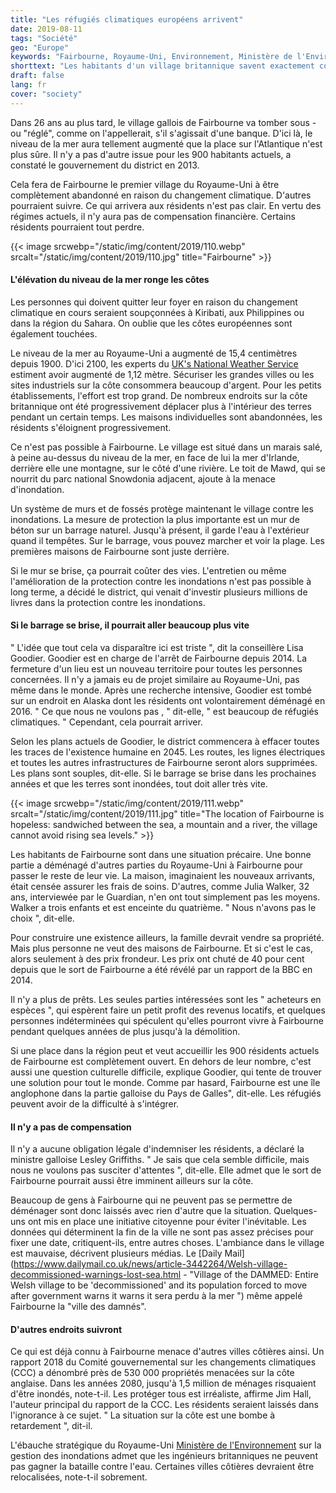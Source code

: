 ```yaml
---
title: "Les réfugiés climatiques européens arrivent"
date: 2019-08-11
tags: "Société"
geo: "Europe"
keywords: "Fairbourne, Royaume-Uni, Environnement, Ministère de l'Environnement, Côte, Climat, Dommages environnementaux, Réchauffement climatique, Niveau de la mer"
shorttext: "Les habitants d'un village britannique savent exactement combien de temps il leur reste avant que leur village ne soit abandonné."
draft: false
lang: fr
cover: "society"
---
```


Dans 26 ans au plus tard, le village gallois de Fairbourne va tomber sous - ou "réglé", comme on l'appellerait, s'il s'agissait d'une banque. D'ici là, le niveau de la mer aura tellement augmenté que la place sur l'Atlantique n'est plus sûre. Il n'y a pas d'autre issue pour les 900 habitants actuels, a constaté le gouvernement du district en 2013.

Cela fera de Fairbourne le premier village du Royaume-Uni à être complètement abandonné en raison du changement climatique. D'autres pourraient suivre. Ce qui arrivera aux résidents n'est pas clair. En vertu des régimes actuels, il n'y aura pas de compensation financière. Certains résidents pourraient tout perdre.

{{< image srcwebp="/static/img/content/2019/110.webp" srcalt="/static/img/content/2019/110.jpg" title="Fairbourne" >}}

#### L'élévation du niveau de la mer ronge les côtes

Les personnes qui doivent quitter leur foyer en raison du changement climatique en cours seraient soupçonnées à Kiribati, aux Philippines ou dans la région du Sahara. On oublie que les côtes européennes sont également touchées.

Le niveau de la mer au Royaume-Uni a augmenté de 15,4 centimètres depuis 1900. D'ici 2100, les experts du [UK's National Weather Service](https://www.metoffice.gov.uk/pub/data/weather/uk/ukcp18/science-reports/UKCP18-Overview-report.pdf "UKCP18 Science Overview Report") estiment avoir augmenté de 1,12 mètre. Sécuriser les grandes villes ou les sites industriels sur la côte consommera beaucoup d'argent. Pour les petits établissements, l'effort est trop grand. De nombreux endroits sur la côte britannique ont été progressivement déplacer plus à l'intérieur des terres pendant un certain temps. Les maisons individuelles sont abandonnées, les résidents s'éloignent progressivement.

Ce n'est pas possible à Fairbourne. Le village est situé dans un marais salé, à peine au-dessus du niveau de la mer, en face de lui la mer d'Irlande, derrière elle une montagne, sur le côté d'une rivière. Le toit de Mawd, qui se nourrit du parc national Snowdonia adjacent, ajoute à la menace d'inondation.

Un système de murs et de fossés protège maintenant le village contre les inondations. La mesure de protection la plus importante est un mur de béton sur un barrage naturel. Jusqu'à présent, il garde l'eau à l'extérieur quand il tempêtes. Sur le barrage, vous pouvez marcher et voir la plage. Les premières maisons de Fairbourne sont juste derrière.

Si le mur se brise, ça pourrait coûter des vies. L'entretien ou même l'amélioration de la protection contre les inondations n'est pas possible à long terme, a décidé le district, qui venait d'investir plusieurs millions de livres dans la protection contre les inondations.

#### Si le barrage se brise, il pourrait aller beaucoup plus vite

" L'idée que tout cela va disparaître ici est triste ", dit la conseillère Lisa Goodier. Goodier est en charge de l'arrêt de Fairbourne depuis 2014. La fermeture d'un lieu est un nouveau territoire pour toutes les personnes concernées. Il n'y a jamais eu de projet similaire au Royaume-Uni, pas même dans le monde. Après une recherche intensive, Goodier est tombé sur un endroit en Alaska dont les résidents ont volontairement déménagé en 2016. " Ce que nous ne voulons pas , " dit-elle, " est beaucoup de réfugiés climatiques. " Cependant, cela pourrait arriver.

Selon les plans actuels de Goodier, le district commencera à effacer toutes les traces de l'existence humaine en 2045. Les routes, les lignes électriques et toutes les autres infrastructures de Fairbourne seront alors supprimées. Les plans sont souples, dit-elle. Si le barrage se brise dans les prochaines années et que les terres sont inondées, tout doit aller très vite.

{{< image srcwebp="/static/img/content/2019/111.webp" srcalt="/static/img/content/2019/111.jpg" title="The location of Fairbourne is hopeless: sandwiched between the sea, a mountain and a river, the village cannot avoid rising sea levels." >}}

Les habitants de Fairbourne sont dans une situation précaire. Une bonne partie a déménagé d'autres parties du Royaume-Uni à Fairbourne pour passer le reste de leur vie. La maison, imaginaient les nouveaux arrivants, était censée assurer les frais de soins. D'autres, comme Julia Walker, 32 ans, interviewée par le Guardian, n'en ont tout simplement pas les moyens. Walker a trois enfants et est enceinte du quatrième. " Nous n'avons pas le choix ", dit-elle.

Pour construire une existence ailleurs, la famille devrait vendre sa propriété. Mais plus personne ne veut des maisons de Fairbourne. Et si c'est le cas, alors seulement à des prix frondeur. Les prix ont chuté de 40 pour cent depuis que le sort de Fairbourne a été révélé par un rapport de la BBC en 2014.

Il n'y a plus de prêts. Les seules parties intéressées sont les " acheteurs en espèces ", qui espèrent faire un petit profit des revenus locatifs, et quelques personnes indéterminées qui spéculent qu'elles pourront vivre à Fairbourne pendant quelques années de plus jusqu'à la démolition.

Si une place dans la région peut et veut accueillir les 900 résidents actuels de Fairbourne est complètement ouvert. En dehors de leur nombre, c'est aussi une question culturelle difficile, explique Goodier, qui tente de trouver une solution pour tout le monde. Comme par hasard, Fairbourne est une île anglophone dans la partie galloise du Pays de Galles", dit-elle. Les réfugiés peuvent avoir de la difficulté à s'intégrer.

#### Il n'y a pas de compensation

Il n'y a aucune obligation légale d'indemniser les résidents, a déclaré la ministre galloise Lesley Griffiths. " Je sais que cela semble difficile, mais nous ne voulons pas susciter d'attentes ", dit-elle. Elle admet que le sort de Fairbourne pourrait aussi être imminent ailleurs sur la côte.

Beaucoup de gens à Fairbourne qui ne peuvent pas se permettre de déménager sont donc laissés avec rien d'autre que la situation. Quelques-uns ont mis en place une initiative citoyenne pour éviter l'inévitable. Les données qui déterminent la fin de la ville ne sont pas assez précises pour fixer une date, critiquent-ils, entre autres choses. L'ambiance dans le village est mauvaise, décrivent plusieurs médias. Le [Daily Mail](https://www.dailymail.co.uk/news/article-3442264/Welsh-village-decommissioned-warnings-lost-sea.html - "Village of the DAMMED: Entire Welsh village to be 'decommissioned' and its population forced to move after government warns it warns it sera perdu à la mer ") même appelé Fairbourne la "ville des damnés".

#### D'autres endroits suivront

Ce qui est déjà connu à Fairbourne menace d'autres villes côtières ainsi. Un rapport 2018 du Comité gouvernemental sur les changements climatiques (CCC) a dénombré près de 530 000 propriétés menacées sur la côte anglaise. Dans les années 2080, jusqu'à 1,5 million de ménages risquaient d'être inondés, note-t-il. Les protéger tous est irréaliste, affirme Jim Hall, l'auteur principal du rapport de la CCC. Les résidents seraient laissés dans l'ignorance à ce sujet. " La situation sur la côte est une bombe à retardement ", dit-il.

L'ébauche stratégique du Royaume-Uni [Ministère de l'Environnement](https://www.gov.uk/government/consultations/draft-national-flood-and-coastal-erosion-risk-management-strategy-for-england "Draft National Flood and Coastal Erosion Risk Management Stratégie pour l'Angleterre") sur la gestion des inondations admet que les ingénieurs britanniques ne peuvent pas gagner la bataille contre l'eau. Certaines villes côtières devraient être relocalisées, note-t-il sobrement.
